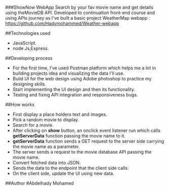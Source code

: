 ###ShowNow WebApp
Search by your fav movie name and get details using theMovieDB API. Developed to continuation front-end course and using APIs journey as I've built a basic project WeatherMap webapp :  https://github.com/Hadymohammed/Weather-webapp 

##Technologies used
- JavaScript.
- node Js,Express.

##Developing process
- For the first time, I've used Postman platform which helps me a lot in building projects idea and visualizing the data I'll use.
- Build UI for the web design using Adobe photoshop to practice my designing skills.
- Start implementing the UI design and then its functionality.
- Testing and fixing API integration and responsiveness bugs.

##How works
- First display a place holders text and images.
- Pick a random movie to display.
- Search for a movie.
- After clicking on **show** button, an onclick event listener run which calls **getServerData** function passing the movie name to it.
- **getServerData** function sends a GET request to the server side carrying the movie name as a parameter.
- The server sends a request to the movie database API passing the movie name.
- Convert fetched data into JSON.
- Sends the data to the endpoint that the client side calls.
- On the client side, update the UI using new data. 

##Author
#Abdelhady Mohamed
